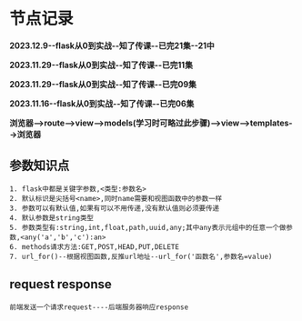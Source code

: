 # 节点记录

**2023.12.9--flask从0到实战--知了传课--已完21集--21中**

**2023.11.29--flask从0到实战--知了传课--已完11集**

**2023.11.29--flask从0到实战--知了传课--已完09集**

**2023.11.16--flask从0到实战--知了传课--已完06集**

**浏览器-->route-->view-->models(学习时可略过此步骤)-->view-->templates-->浏览器**

## 参数知识点  
    1. flask中都是关键字参数,<类型:参数名>
    2. 默认标识是尖括号<name>,同时name需要和视图函数中的参数一样
    3. 参数可以有默认值,如果有可以不用传递,没有默认值则必须要传递
    4. 默认参数是string类型
    5. 参数类型有:string,int,float,path,uuid,any;其中any表示元组中的任意一个做参数,<any('a','b','c'):an>
    6. methods请求方法:GET,POST,HEAD,PUT,DELETE
    7. url_for()--根据视图函数,反推url地址--url_for('函数名',参数名=value)

## request response

    前端发送一个请求request----后端服务器响应response
